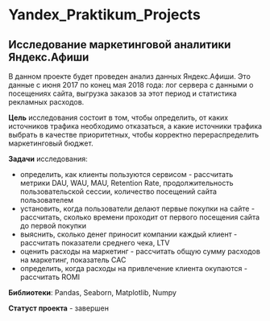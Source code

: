# Yandex_Praktikum_Projects

## Исследование маркетинговой аналитики Яндекс.Афиши

В данном проекте будет проведен анализ данных Яндекс.Афиши. Это данные с июня 2017 по конец мая 2018 года: лог сервера с данными о посещениях сайта, выгрузка заказов за этот период и статистика рекламных расходов.

**Цель** исследования состоит в том, чтобы определить, от каких источников трафика необходимо отказаться, а какие источники трафика выбрать в качестве приоритетных, чтобы корректно перераспределить маркетинговый бюджет.

**Задачи** исследования:

* определить, как клиенты пользуются сервисом - рассчитать метрики DAU, WAU, MAU, Retention Rate, продолжительность пользовательской сессии, количество посещений сайта пользователем
* установить, когда пользователи делают первые покупки на сайте - рассчитать, сколько времени проходит от первого посещения сайта до первой покупки
* выяснить, сколько денег приносит компании каждый клиент - рассчитать показатели среднего чека, LTV
* оценить расходы на маркетинг - рассчитать общую сумму расходов на маркетинг, показатель CAC
* определить, когда расходы на привлечение клиента окупаются - рассчитать ROMI

**Библиотеки**: Pandas, Seaborn, Matplotlib, Numpy

**Статуст проекта** - завершен
